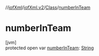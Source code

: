 //[iofXml](../../../index.md)/[iofXml.v2](../index.md)/[Class](index.md)/[numberInTeam](number-in-team.md)

# numberInTeam

[jvm]\
protected open var [numberInTeam](number-in-team.md): [String](https://docs.oracle.com/javase/8/docs/api/java/lang/String.html)
